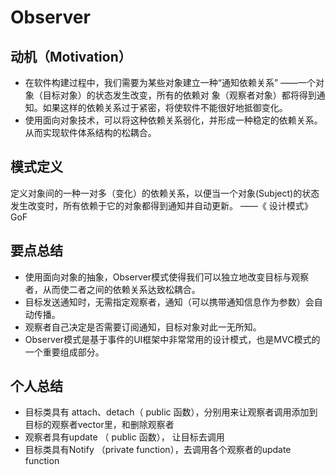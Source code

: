 # Observer

## 动机（Motivation）
+ 在软件构建过程中，我们需要为某些对象建立一种“通知依赖关系” ——一个对象（目标对象）的状态发生改变，所有的依赖对
象（观察者对象）都将得到通知。如果这样的依赖关系过于紧密，将使软件不能很好地抵御变化。
+ 使用面向对象技术，可以将这种依赖关系弱化，并形成一种稳定的依赖关系。从而实现软件体系结构的松耦合。

## 模式定义
定义对象间的一种一对多（变化）的依赖关系，以便当一个对象(Subject)的状态发生改变时，所有依赖于它的对象都得到通知并自动更新。
——《 设计模式》 GoF


## 要点总结
+ 使用面向对象的抽象，Observer模式使得我们可以独立地改变目标与观察者，从而使二者之间的依赖关系达致松耦合。
+ 目标发送通知时，无需指定观察者，通知（可以携带通知信息作为参数）会自动传播。
+ 观察者自己决定是否需要订阅通知，目标对象对此一无所知。
+ Observer模式是基于事件的UI框架中非常常用的设计模式，也是MVC模式的一个重要组成部分。

## 个人总结
+ 目标类具有 attach、detach（ public 函数），分别用来让观察者调用添加到目标的观察者vector里，和删除观察者
+ 观察者具有update （ public 函数）， 让目标去调用
+ 目标类具有Notify （private function），去调用各个观察者的update function

